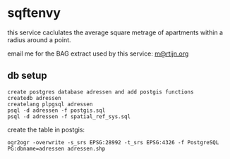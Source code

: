 sqftenvy
========

this service caclulates the average square metrage of apartments within a radius around a point.

email me for the BAG extract used by this service: m@rtijn.org

db setup
--------

	create postgres database adressen and add postgis functions
	createdb adressen 
	createlang plpgsql adressen 
	psql -d adressen -f postgis.sql
	psql -d adressen -f spatial_ref_sys.sql

create the table in postgis:
	
	ogr2ogr -overwrite -s_srs EPSG:28992 -t_srs EPSG:4326 -f PostgreSQL PG:dbname=adressen adressen.shp
